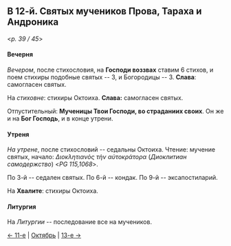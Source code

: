 
## В 12-й. Святых мучеников Прова, Тараха и Андроника

<*p. 39 / 45*>

#### Вечерня

*Вечером*, после стихословия, на **Господи воззвах** ставим 6 стихов, и поем стихиры подобные святых -- 3, 
и Богородицы -- 3. **Слава**: самогласен святых.

На *стиховне*: стихиры Октоиха. **Слава:** самогласен святых.

Отпустительный: **Мученицы Твои Господи, во страданиих своих**. 
Он же и на **Бог Господь**, и в конце утрени. 

#### Утреня

*На утрене*, после стихословий -- седальны Октоиха. 
Чтение: мучение святых, начало: *Διοκλητιανὸς τὴν αὐτοκράτορα* (*Диоклитиан самодержство*) <*PG 115,1068*>.    

По 3-й -- седален святых. 
По 6-й -- кондак. 
По 9-й -- эксапостиларий.   

На **Хвалите**: стихиры Октоиха. 

#### Литургия 

На *Литургии* -- последование все на мучеников.

[← 11-е](10_11_MES.ru.md) | [Октябрь](README.md#12-й) | [13-е →](10_13_MES.ru.md)
